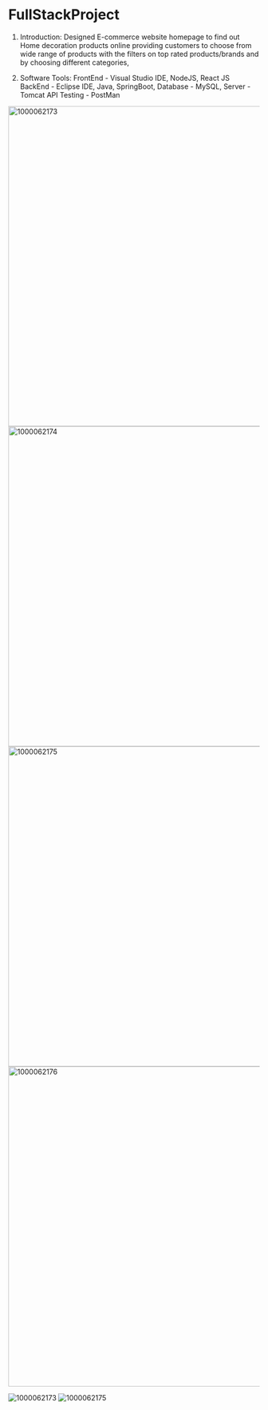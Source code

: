 # FullStackProject
1. Introduction:
  Designed E-commerce website homepage to find out Home decoration products online providing customers to choose from wide range of products with the filters on top rated products/brands and by choosing different categories,  

2. Software Tools:
   FrontEnd - Visual Studio IDE, NodeJS, React JS
   BackEnd  - Eclipse IDE, Java, SpringBoot, 
   Database - MySQL, 
   Server - Tomcat
   API Testing - PostMan

<img width="640" alt="1000062173" src="https://github.com/Santoshi99/FullStackProject/assets/47233668/5046445c-8266-4843-8d62-29da29cf6ba6">
<img width="640" alt="1000062174" src="https://github.com/Santoshi99/FullStackProject/assets/47233668/0255317d-2690-4577-9a19-53b14115c25d">
<img width="640" alt="1000062175" src="https://github.com/Santoshi99/FullStackProject/assets/47233668/ef405fba-92d3-4003-aad2-3ad750996503">
<img width="640" alt="1000062176" src="https://github.com/Santoshi99/FullStackProject/assets/47233668/874673a3-3183-4621-9461-cf3d9f4c8ac3">


![1000062173](https://github.com/Santoshi99/FullStackProject/assets/47233668/ef405fba-92d3-4003-aad2-3ad750996503)
![1000062175](https://github.com/Santoshi99/FullStackProject/assets/47233668/5046445c-8266-4843-8d62-29da29cf6ba6)
